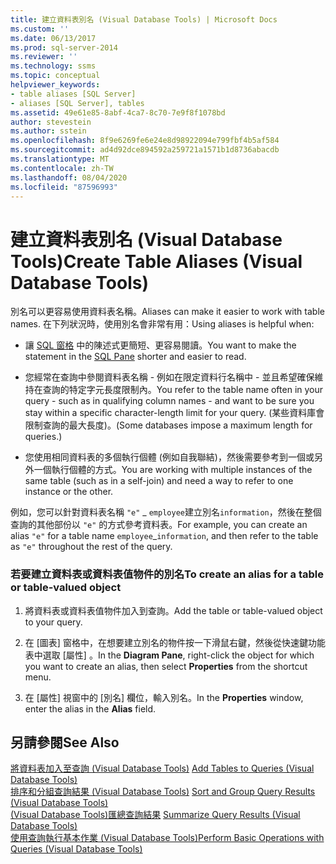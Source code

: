 ```yaml
---
title: 建立資料表別名 (Visual Database Tools) | Microsoft Docs
ms.custom: ''
ms.date: 06/13/2017
ms.prod: sql-server-2014
ms.reviewer: ''
ms.technology: ssms
ms.topic: conceptual
helpviewer_keywords:
- table aliases [SQL Server]
- aliases [SQL Server], tables
ms.assetid: 49e61e85-8abf-4ca7-8c70-7e9f8f1078bd
author: stevestein
ms.author: sstein
ms.openlocfilehash: 8f9e6269fe6e24e8d98922094e799fbf4b5af584
ms.sourcegitcommit: ad4d92dce894592a259721a1571b1d8736abacdb
ms.translationtype: MT
ms.contentlocale: zh-TW
ms.lasthandoff: 08/04/2020
ms.locfileid: "87596993"
---
```

# <a name="create-table-aliases-visual-database-tools"></a><span data-ttu-id="92f29-102">建立資料表別名 (Visual Database Tools)</span><span class="sxs-lookup"><span data-stu-id="92f29-102">Create Table Aliases (Visual Database Tools)</span></span>
  <span data-ttu-id="92f29-103">別名可以更容易使用資料表名稱。</span><span class="sxs-lookup"><span data-stu-id="92f29-103">Aliases can make it easier to work with table names.</span></span> <span data-ttu-id="92f29-104">在下列狀況時，使用別名會非常有用：</span><span class="sxs-lookup"><span data-stu-id="92f29-104">Using aliases is helpful when:</span></span>  
  
-   <span data-ttu-id="92f29-105">讓 [SQL 窗格](visual-database-tools.md) 中的陳述式更簡短、更容易閱讀。</span><span class="sxs-lookup"><span data-stu-id="92f29-105">You want to make the statement in the [SQL Pane](visual-database-tools.md) shorter and easier to read.</span></span>  
  
-   <span data-ttu-id="92f29-106">您經常在查詢中參閱資料表名稱 - 例如在限定資料行名稱中 - 並且希望確保維持在查詢的特定字元長度限制內。</span><span class="sxs-lookup"><span data-stu-id="92f29-106">You refer to the table name often in your query - such as in qualifying column names - and want to be sure you stay within a specific character-length limit for your query.</span></span> <span data-ttu-id="92f29-107">(某些資料庫會限制查詢的最大長度)。</span><span class="sxs-lookup"><span data-stu-id="92f29-107">(Some databases impose a maximum length for queries.)</span></span>  
  
-   <span data-ttu-id="92f29-108">您使用相同資料表的多個執行個體 (例如自我聯結)，然後需要參考到一個或另外一個執行個體的方式。</span><span class="sxs-lookup"><span data-stu-id="92f29-108">You are working with multiple instances of the same table (such as in a self-join) and need a way to refer to one instance or the other.</span></span>  
  
 <span data-ttu-id="92f29-109">例如，您可以針對資料表名稱 `"e"` _ `employee`建立別名`information`，然後在整個查詢的其他部份以 `"e"` 的方式參考資料表。</span><span class="sxs-lookup"><span data-stu-id="92f29-109">For example, you can create an alias `"e"` for a table name `employee`_`information`, and then refer to the table as `"e"` throughout the rest of the query.</span></span>  
  
### <a name="to-create-an-alias-for-a-table-or-table-valued-object"></a><span data-ttu-id="92f29-110">若要建立資料表或資料表值物件的別名</span><span class="sxs-lookup"><span data-stu-id="92f29-110">To create an alias for a table or table-valued object</span></span>  
  
1.  <span data-ttu-id="92f29-111">將資料表或資料表值物件加入到查詢。</span><span class="sxs-lookup"><span data-stu-id="92f29-111">Add the table or table-valued object to your query.</span></span>  
  
2.  <span data-ttu-id="92f29-112">在 [圖表]  窗格中，在想要建立別名的物件按一下滑鼠右鍵，然後從快速鍵功能表中選取 [屬性]  。</span><span class="sxs-lookup"><span data-stu-id="92f29-112">In the **Diagram Pane**, right-click the object for which you want to create an alias, then select **Properties** from the shortcut menu.</span></span>  
  
3.  <span data-ttu-id="92f29-113">在 [屬性]  視窗中的 [別名]  欄位，輸入別名。</span><span class="sxs-lookup"><span data-stu-id="92f29-113">In the **Properties** window, enter the alias in the **Alias** field.</span></span>  
  
## <a name="see-also"></a><span data-ttu-id="92f29-114">另請參閱</span><span class="sxs-lookup"><span data-stu-id="92f29-114">See Also</span></span>  
 <span data-ttu-id="92f29-115">[將資料表加入至查詢 &#40;Visual Database Tools&#41;](add-tables-to-queries-visual-database-tools.md) </span><span class="sxs-lookup"><span data-stu-id="92f29-115">[Add Tables to Queries &#40;Visual Database Tools&#41;](add-tables-to-queries-visual-database-tools.md) </span></span>  
 <span data-ttu-id="92f29-116">[排序和分組查詢結果 &#40;Visual Database Tools&#41;](sort-and-group-query-results-visual-database-tools.md) </span><span class="sxs-lookup"><span data-stu-id="92f29-116">[Sort and Group Query Results &#40;Visual Database Tools&#41;](sort-and-group-query-results-visual-database-tools.md) </span></span>  
 <span data-ttu-id="92f29-117">[&#40;Visual Database Tools&#41;匯總查詢結果](summarize-query-results-visual-database-tools.md) </span><span class="sxs-lookup"><span data-stu-id="92f29-117">[Summarize Query Results &#40;Visual Database Tools&#41;](summarize-query-results-visual-database-tools.md) </span></span>  
 [<span data-ttu-id="92f29-118">使用查詢執行基本作業 &#40;Visual Database Tools&#41;</span><span class="sxs-lookup"><span data-stu-id="92f29-118">Perform Basic Operations with Queries &#40;Visual Database Tools&#41;</span></span>](perform-basic-operations-with-queries-visual-database-tools.md)  
  
  
